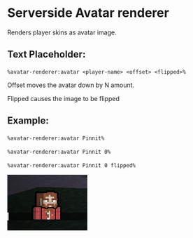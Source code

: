 # Serverside Avatar renderer

Renders player skins as avatar image.

## Text Placeholder:
`%avatar-renderer:avatar <player-name> <offset> <flipped>%`

Offset moves the avatar down by N amount.

Flipped causes the image to be flipped

## Example:

`%avatar-renderer:avatar Pinnit%`

`%avatar-renderer:avatar Pinnit 0%`

`%avatar-renderer:avatar Pinnit 0 flipped%`

![skin](./example.png)